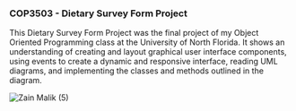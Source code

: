 ### COP3503 - Dietary Survey Form Project 

This Dietary Survey Form Project was the final project of my Object Oriented Programming class at the University of North Florida. It shows an understanding of creating and layout graphical user interface components, using events to create a dynamic and responsive interface, reading UML diagrams, and implementing the classes and methods outlined in the diagram.

![Zain Malik (5)](https://github.com/zain0329/COP3503-Dietary-Survey-Form/assets/66034863/7f85fc88-aa87-4940-81ad-ccc4480934ba)



<!--
**zain0329/zain0329** is a ✨ _special_ ✨ repository because its `README.md` (this file) appears on your GitHub profile.

Here are some ideas to get you started:

- 🔭 I’m currently working on ...
- 🌱 I’m currently learning ...

- 👯 I’m looking to collaborate on ...
- 🤔 I’m looking for help with ...
- 💬 Ask me about ...
- 📫 How to reach me: ...
- 😄 Pronouns: ...
- ⚡ Fun fact: ...
-->
